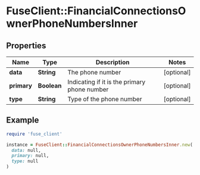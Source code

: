 # FuseClient::FinancialConnectionsOwnerPhoneNumbersInner

## Properties

| Name | Type | Description | Notes |
| ---- | ---- | ----------- | ----- |
| **data** | **String** | The phone number | [optional] |
| **primary** | **Boolean** | Indicating if it is the primary phone number | [optional] |
| **type** | **String** | Type of the phone number | [optional] |

## Example

```ruby
require 'fuse_client'

instance = FuseClient::FinancialConnectionsOwnerPhoneNumbersInner.new(
  data: null,
  primary: null,
  type: null
)
```

